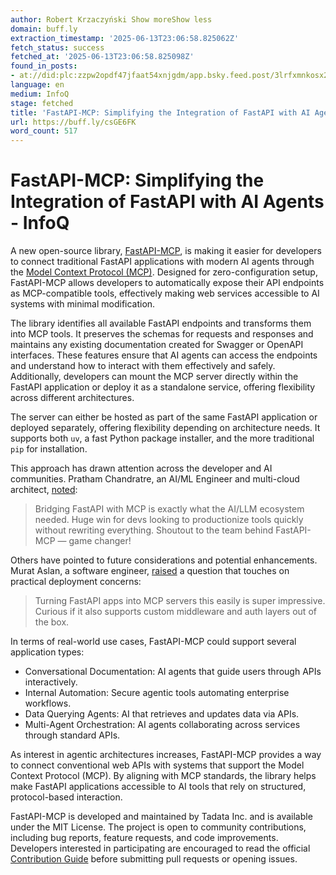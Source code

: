 ```yaml
---
author: Robert Krzaczyński Show moreShow less
domain: buff.ly
extraction_timestamp: '2025-06-13T23:06:58.825062Z'
fetch_status: success
fetched_at: '2025-06-13T23:06:58.825098Z'
found_in_posts:
- at://did:plc:zzpw2opdf47jfaat54xnjgdm/app.bsky.feed.post/3lrfxmnkosx2d
language: en
medium: InfoQ
stage: fetched
title: 'FastAPI-MCP: Simplifying the Integration of FastAPI with AI Agents - InfoQ'
url: https://buff.ly/csGE6FK
word_count: 517
---
```


# FastAPI-MCP: Simplifying the Integration of FastAPI with AI Agents - InfoQ

A new open-source library, [FastAPI-MCP](https://github.com/tadata-org/fastapi_mcp?tab=readme-ov-file), is making it easier for developers to connect traditional FastAPI applications with modern AI agents through the [Model Context Protocol \(MCP\)](https://www.infoq.com/news/2024/12/anthropic-model-context-protocol/). Designed for zero-configuration setup, FastAPI-MCP allows developers to automatically expose their API endpoints as MCP-compatible tools, effectively making web services accessible to AI systems with minimal modification.

The library identifies all available FastAPI endpoints and transforms them into MCP tools. It preserves the schemas for requests and responses and maintains any existing documentation created for Swagger or OpenAPI interfaces. These features ensure that AI agents can access the endpoints and understand how to interact with them effectively and safely. Additionally, developers can mount the MCP server directly within the FastAPI application or deploy it as a standalone service, offering flexibility across different architectures.

The server can either be hosted as part of the same FastAPI application or deployed separately, offering flexibility depending on architecture needs. It supports both `uv`, a fast Python package installer, and the more traditional `pip` for installation.

This approach has drawn attention across the developer and AI communities. Pratham Chandratre, an AI/ML Engineer and multi-cloud architect, [noted](https://www.linkedin.com/feed/update/urn:li:activity:7317838860200165377?commentUrn=urn%3Ali%3Acomment%3A%28activity%3A7317838860200165377%2C7317892005295013888%29&dashCommentUrn=urn%3Ali%3Afsd_comment%3A%287317892005295013888%2Curn%3Ali%3Aactivity%3A7317838860200165377%29):

> Bridging FastAPI with MCP is exactly what the AI/LLM ecosystem needed. Huge win for devs looking to productionize tools quickly without rewriting everything. Shoutout to the team behind FastAPI-MCP — game changer\!

Others have pointed to future considerations and potential enhancements. Murat Aslan, a software engineer, [raised](https://www.linkedin.com/feed/update/urn:li:activity:7317169010377216000?commentUrn=urn%3Ali%3Acomment%3A%28activity%3A7317169010377216000%2C7317174582098968576%29&dashCommentUrn=urn%3Ali%3Afsd_comment%3A%287317174582098968576%2Curn%3Ali%3Aactivity%3A7317169010377216000%29) a question that touches on practical deployment concerns:

> Turning FastAPI apps into MCP servers this easily is super impressive. Curious if it also supports custom middleware and auth layers out of the box.

In terms of real-world use cases, FastAPI-MCP could support several application types:

  * Conversational Documentation: AI agents that guide users through APIs interactively.
  * Internal Automation: Secure agentic tools automating enterprise workflows.
  * Data Querying Agents: AI that retrieves and updates data via APIs.
  * Multi-Agent Orchestration: AI agents collaborating across services through standard APIs.

As interest in agentic architectures increases, FastAPI-MCP provides a way to connect conventional web APIs with systems that support the Model Context Protocol \(MCP\). By aligning with MCP standards, the library helps make FastAPI applications accessible to AI tools that rely on structured, protocol-based interaction.

FastAPI-MCP is developed and maintained by Tadata Inc. and is available under the MIT License. The project is open to community contributions, including bug reports, feature requests, and code improvements. Developers interested in participating are encouraged to read the official [Contribution Guide](https://github.com/tadata-org/fastapi_mcp/blob/main/CONTRIBUTING.md) before submitting pull requests or opening issues.